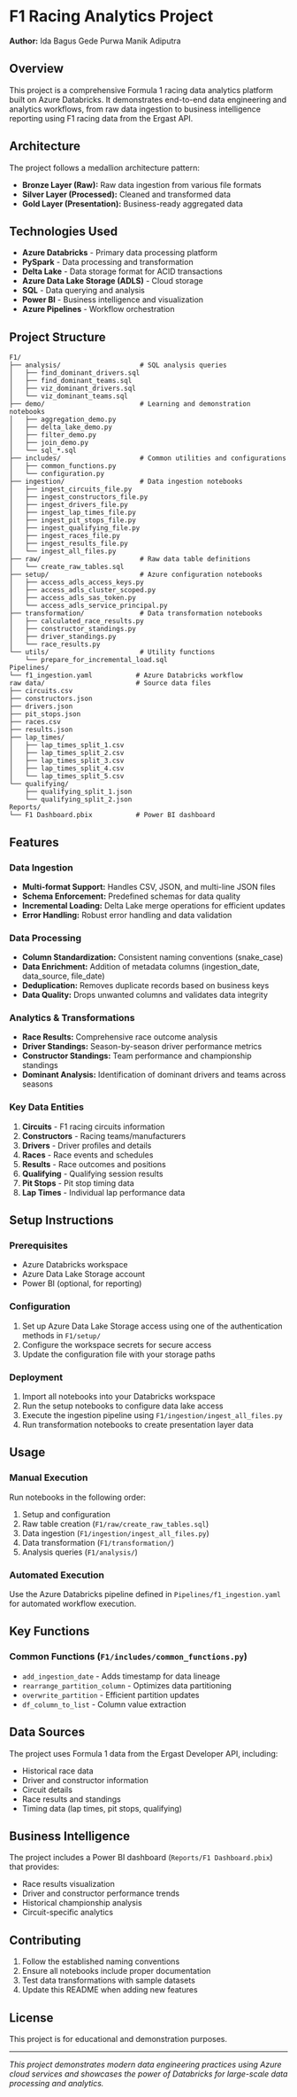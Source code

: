 # F1 Racing Analytics Project

**Author:** Ida Bagus Gede Purwa Manik Adiputra

## Overview

This project is a comprehensive Formula 1 racing data analytics platform built on Azure Databricks. It demonstrates end-to-end data engineering and analytics workflows, from raw data ingestion to business intelligence reporting using F1 racing data from the Ergast API.

## Architecture

The project follows a medallion architecture pattern:
- **Bronze Layer (Raw):** Raw data ingestion from various file formats
- **Silver Layer (Processed):** Cleaned and transformed data
- **Gold Layer (Presentation):** Business-ready aggregated data

## Technologies Used

- **Azure Databricks** - Primary data processing platform
- **PySpark** - Data processing and transformation
- **Delta Lake** - Data storage format for ACID transactions
- **Azure Data Lake Storage (ADLS)** - Cloud storage
- **SQL** - Data querying and analysis
- **Power BI** - Business intelligence and visualization
- **Azure Pipelines** - Workflow orchestration

## Project Structure

```
F1/
├── analysis/                    # SQL analysis queries
│   ├── find_dominant_drivers.sql
│   ├── find_dominant_teams.sql
│   ├── viz_dominant_drivers.sql
│   └── viz_dominant_teams.sql
├── demo/                        # Learning and demonstration notebooks
│   ├── aggregation_demo.py
│   ├── delta_lake_demo.py
│   ├── filter_demo.py
│   ├── join_demo.py
│   └── sql_*.sql
├── includes/                    # Common utilities and configurations
│   ├── common_functions.py
│   └── configuration.py
├── ingestion/                   # Data ingestion notebooks
│   ├── ingest_circuits_file.py
│   ├── ingest_constructors_file.py
│   ├── ingest_drivers_file.py
│   ├── ingest_lap_times_file.py
│   ├── ingest_pit_stops_file.py
│   ├── ingest_qualifying_file.py
│   ├── ingest_races_file.py
│   ├── ingest_results_file.py
│   └── ingest_all_files.py
├── raw/                         # Raw data table definitions
│   └── create_raw_tables.sql
├── setup/                       # Azure configuration notebooks
│   ├── access_adls_access_keys.py
│   ├── access_adls_cluster_scoped.py
│   ├── access_adls_sas_token.py
│   └── access_adls_service_principal.py
├── transformation/              # Data transformation notebooks
│   ├── calculated_race_results.py
│   ├── constructor_standings.py
│   ├── driver_standings.py
│   └── race_results.py
└── utils/                       # Utility functions
    └── prepare_for_incremental_load.sql
Pipelines/
└── f1_ingestion.yaml           # Azure Databricks workflow
raw data/                       # Source data files
├── circuits.csv
├── constructors.json
├── drivers.json
├── pit_stops.json
├── races.csv
├── results.json
├── lap_times/
│   ├── lap_times_split_1.csv
│   ├── lap_times_split_2.csv
│   ├── lap_times_split_3.csv
│   ├── lap_times_split_4.csv
│   └── lap_times_split_5.csv
└── qualifying/
    ├── qualifying_split_1.json
    └── qualifying_split_2.json
Reports/
└── F1 Dashboard.pbix           # Power BI dashboard
```

## Features

### Data Ingestion
- **Multi-format Support:** Handles CSV, JSON, and multi-line JSON files
- **Schema Enforcement:** Predefined schemas for data quality
- **Incremental Loading:** Delta Lake merge operations for efficient updates
- **Error Handling:** Robust error handling and data validation

### Data Processing
- **Column Standardization:** Consistent naming conventions (snake_case)
- **Data Enrichment:** Addition of metadata columns (ingestion_date, data_source, file_date)
- **Deduplication:** Removes duplicate records based on business keys
- **Data Quality:** Drops unwanted columns and validates data integrity

### Analytics & Transformations
- **Race Results:** Comprehensive race outcome analysis
- **Driver Standings:** Season-by-season driver performance metrics
- **Constructor Standings:** Team performance and championship standings
- **Dominant Analysis:** Identification of dominant drivers and teams across seasons

### Key Data Entities

1. **Circuits** - F1 racing circuits information
2. **Constructors** - Racing teams/manufacturers
3. **Drivers** - Driver profiles and details
4. **Races** - Race events and schedules
5. **Results** - Race outcomes and positions
6. **Qualifying** - Qualifying session results
7. **Pit Stops** - Pit stop timing data
8. **Lap Times** - Individual lap performance data

## Setup Instructions

### Prerequisites
- Azure Databricks workspace
- Azure Data Lake Storage account
- Power BI (optional, for reporting)

### Configuration
1. Set up Azure Data Lake Storage access using one of the authentication methods in `F1/setup/`
2. Configure the workspace secrets for secure access
3. Update the configuration file with your storage paths

### Deployment
1. Import all notebooks into your Databricks workspace
2. Run the setup notebooks to configure data lake access
3. Execute the ingestion pipeline using `F1/ingestion/ingest_all_files.py`
4. Run transformation notebooks to create presentation layer data

## Usage

### Manual Execution
Run notebooks in the following order:
1. Setup and configuration
2. Raw table creation (`F1/raw/create_raw_tables.sql`)
3. Data ingestion (`F1/ingestion/ingest_all_files.py`)
4. Data transformation (`F1/transformation/`)
5. Analysis queries (`F1/analysis/`)

### Automated Execution
Use the Azure Databricks pipeline defined in `Pipelines/f1_ingestion.yaml` for automated workflow execution.

## Key Functions

### Common Functions (`F1/includes/common_functions.py`)
- `add_ingestion_date` - Adds timestamp for data lineage
- `rearrange_partition_column` - Optimizes data partitioning
- `overwrite_partition` - Efficient partition updates
- `df_column_to_list` - Column value extraction

## Data Sources

The project uses Formula 1 data from the Ergast Developer API, including:
- Historical race data
- Driver and constructor information
- Circuit details
- Race results and standings
- Timing data (lap times, pit stops, qualifying)

## Business Intelligence

The project includes a Power BI dashboard (`Reports/F1 Dashboard.pbix`) that provides:
- Race results visualization
- Driver and constructor performance trends
- Historical championship analysis
- Circuit-specific analytics

## Contributing

1. Follow the established naming conventions
2. Ensure all notebooks include proper documentation
3. Test data transformations with sample datasets
4. Update this README when adding new features

## License

This project is for educational and demonstration purposes.

---

*This project demonstrates modern data engineering practices using Azure cloud services and showcases the power of Databricks for large-scale data processing and analytics.*
